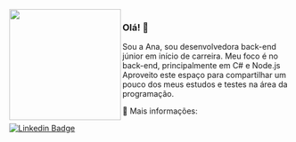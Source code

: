 <img src="http://docesrizzi.hospedagemdesites.ws/Ana.jpg" width=200px align=left />

### Olá! 👋

Sou a Ana, sou desenvolvedora back-end júnior em início de carreira. Meu foco é no back-end, principalmente em C# e Node.js<br>
Aproveito este espaço para compartilhar um pouco dos meus estudos e testes na área da programação.

<p>💬 Mais informações: <p>
  
[![Linkedin Badge](https://img.shields.io/badge/-LinkedIn-blue?style=flat-square&logo=Linkedin&logoColor=white&link=https://www.linkedin.com/in/analuciarizzi/)](https://www.linkedin.com/in/analuciarizzi/)
  

<!--
**AnaRizzi/AnaRizzi** is a ✨ _special_ ✨ repository because its `README.md` (this file) appears on your GitHub profile.

Here are some ideas to get you started:

- 🔭 I’m currently working on ...
- 🌱 I’m currently learning ...
- 👯 I’m looking to collaborate on ...
- 🤔 I’m looking for help with ...
- 💬 Ask me about ...
- 📫 How to reach me: ...
- 😄 Pronouns: ...
- ⚡ Fun fact: ...
-->
